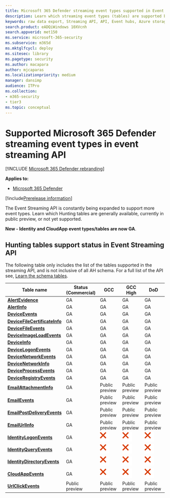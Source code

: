 ```yaml
---
title: Microsoft 365 Defender streaming event types supported in Event Streaming API
description: Learn which streaming event types (tables) are supported by the streaming API
keywords: raw data export, Streaming API, API, Event hubs, Azure storage, storage account, Hunting, raw data sharing
search.product: eADQiWindows 10XVcnh
search.appverid: met150
ms.service: microsoft-365-security
ms.subservice: m365d
ms.mktglfcycl: deploy
ms.sitesec: library
ms.pagetype: security
ms.author: macapara
author: mjcaparas
ms.localizationpriority: medium
manager: dansimp
audience: ITPro
ms.collection: 
- m365-security
- tier3
ms.topic: conceptual
---
```


# Supported Microsoft 365 Defender streaming event types in event streaming API

[!INCLUDE [Microsoft 365 Defender rebranding](../../includes/microsoft-defender.md)]

**Applies to:**
- [Microsoft 365 Defender](https://go.microsoft.com/fwlink/?linkid=2118804)

[!include[Prerelease information](../../includes/prerelease.md)]


The Event Streaming API is constantly being expanded to support more event types. Learn which Hunting tables are generally available, currently in public preview, or not yet supported. 

**New - Identity and CloudApp event types/tables are now GA**.

## Hunting tables support status in Event Streaming API

The following table only includes the list of the tables supported in the streaming API, and is not inclusive of all AH schema. For a full list of the API see, [Learn the schema tables](advanced-hunting-schema-tables.md#learn-the-schema-tables).

| Table name | Status<br>(Commercial) | GCC | GCC High | DoD |
|----|----|----|----|----|
| **[AlertEvidence](advanced-hunting-alertevidence-table.md)** | GA | GA | GA | GA |
| **[AlertInfo](advanced-hunting-alertinfo-table.md)** | GA | GA | GA | GA |
| **[DeviceEvents](advanced-hunting-deviceevents-table.md)** |GA | GA | GA | GA |
| **[DeviceFileCertificateInfo](advanced-hunting-DeviceFileCertificateInfo-table.md)** |GA | GA | GA | GA |
| **[DeviceFileEvents](advanced-hunting-devicefileevents-table.md)** | GA | GA | GA | GA |
| **[DeviceImageLoadEvents](advanced-hunting-deviceimageloadevents-table.md)** | GA | GA | GA | GA |
| **[DeviceInfo](advanced-hunting-deviceinfo-table.md)** | GA | GA | GA | GA |
| **[DeviceLogonEvents](advanced-hunting-devicelogonevents-table.md)** | GA | GA | GA | GA |
| **[DeviceNetworkEvents](advanced-hunting-devicenetworkevents-table.md)** |GA | GA | GA | GA |
| **[DeviceNetworkInfo](advanced-hunting-devicenetworkinfo-table.md)** | GA | GA | GA | GA |
| **[DeviceProcessEvents](advanced-hunting-deviceprocessevents-table.md)** | GA | GA | GA | GA |
| **[DeviceRegistryEvents](advanced-hunting-deviceregistryevents-table.md)** | GA | GA | GA | GA |
| **[EmailAttachmentInfo](advanced-hunting-emailattachmentinfo-table.md)** | GA |Public preview|Public preview|Public preview|
| **[EmailEvents](advanced-hunting-emailevents-table.md)** | GA |Public preview|Public preview|Public preview|
| **[EmailPostDeliveryEvents](advanced-hunting-emailpostdeliveryevents-table.md)** | GA |Public preview|Public preview|Public preview|
| **[EmailUrlInfo](advanced-hunting-emailurlinfo-table.md)** | GA |Public preview|Public preview|Public preview|
| **[IdentityLogonEvents](advanced-hunting-identitylogonevents-table.md)**|GA|![No](../defender-endpoint/images/svg/check-no.svg)|![No](../defender-endpoint/images/svg/check-no.svg)|![No](../defender-endpoint/images/svg/check-no.svg)|
| **[IdentityQueryEvents](advanced-hunting-identityqueryevents-table.md)**|GA|![No](../defender-endpoint/images/svg/check-no.svg)|![No](../defender-endpoint/images/svg/check-no.svg)|![No](../defender-endpoint/images/svg/check-no.svg)|
| **[IdentityDirectoryEvents](advanced-hunting-identitydirectoryevents-table.md)**|GA|![No](../defender-endpoint/images/svg/check-no.svg)|![No](../defender-endpoint/images/svg/check-no.svg)|![No](../defender-endpoint/images/svg/check-no.svg)|
| **[CloudAppEvents](advanced-hunting-cloudappevents-table.md)**|GA|![No](../defender-endpoint/images/svg/check-no.svg)|![No](../defender-endpoint/images/svg/check-no.svg)|![No](../defender-endpoint/images/svg/check-no.svg)|
| **[UrlClickEvents](advanced-hunting-urlclickevents-table.md)**|Public preview|Public preview|Public preview|Public preview|
